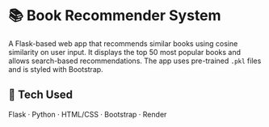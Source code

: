 # 📚 Book Recommender System

A Flask-based web app that recommends similar books using cosine similarity on user input. It displays the top 50 most popular books and allows search-based recommendations. The app uses pre-trained `.pkl` files and is styled with Bootstrap.

## 🚀 Tech Used  
Flask · Python · HTML/CSS · Bootstrap · Render
